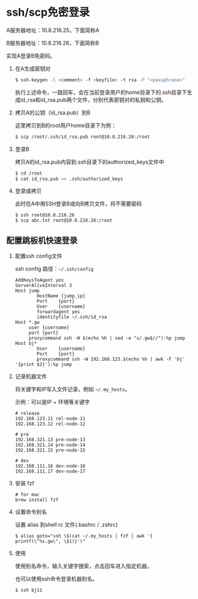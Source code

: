 # ssh/scp免密登录

A服务器地址：10.8.216.25，下面简称A 

B服务器地址：10.8.216.26，下面简称B

实现A登录B免密码。

1. 在A生成密钥对

   ```bash
   $ ssh-keygen -C <comment> -f <keyfile> -t rsa -P "<passphrase>"
   ```

   执行上述命令，一路回车，会在当前登录用户的home目录下的.ssh目录下生成id_rsa和id_rsa.pub两个文件，分别代表密钥对的私钥和公钥。

2. 拷贝A的公钥（id_rsa.pub）到B

   这里拷贝到B的root用户home目录下为例：

   ```bash
   $ scp /root/.ssh/id_rsa.pub root@10.8.216.26:/root
   ```

3. 登录B

   拷贝A的id_rsa.pub内容到.ssh目录下的authorized_keys文件中

   ```bash
   $ cd /root
   $ cat id_rsa.pub >> .ssh/authorized_keys
   ```

4. 登录或拷贝

   此时在A中用SSH登录B或向B拷贝文件，将不需要密码

   ```shell
   $ ssh root@10.8.216.26
   $ scp abc.txt root@10.8.216.26:/root
   ```

   

## 配置跳板机快速登录

1. 配置ssh config文件

   ssh config 路径：`~/.ssh/config`

   ```shell
   AddKeysToAgent yes
   ServerAliveInterval 3
   Host jump
           HostName {jump_ip}
           Port    {port}
           User    {username}
           forwardagent yes
           identityfile ~/.ssh/id_rsa
   Host *.gw
   	    user {username}
   	    port {port}
   	    proxycommand ssh -W $(echo %h | sed -e "s/.gw$//"):%p jump
   Host bj*
           User    {username}
           Port    {port}
           proxycommand ssh -W 192.168.123.$(echo %h | awk -F 'bj' '{print $2}'):%p jump    
   ```

2. 记录机器文件

   将关键字和IP写入文件记录，例如 `~/.my_hosts`。

   示例：可以是IP + 环境等关键字

   ```shell
   # release
   192.168.123.11 rel-node-11
   192.168.123.12 rel-node-12
   
   # pre
   192.168.321.13 pre-node-13
   192.168.321.14 pre-node-14
   192.168.321.15 pre-node-15
   
   # dev
   192.168.111.16 dev-node-16
   192.168.111.17 dev-node-17
   ```

3. 安装 fzf

   ```shell
   # for mac
   brew install fzf
   ```

4. 设置命令别名

   设置 alias 到shell rc 文件(.bashrc / .zshrc) 

   ```shell
   $ alias goto="ssh \$(cat ~/.my_hosts | fzf | awk '{ printf(\"%s.gw\", \$1)}')"
   ```

5. 使用

   使用别名命令，输入关键字搜索，点击回车进入指定机器。

   也可以使用ssh命令登录机器别名。

   ```shell
   $ ssh bj11
   ```

   
